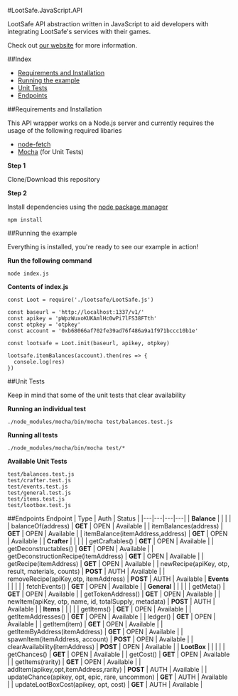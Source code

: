 #LootSafe.JavaScript.API

LootSafe API abstraction written in JavaScript to aid developers with integrating LootSafe's services with their games.

Check out [our website](http://lootsafe.io/) for more information.

##Index

* [Requirements and Installation](#requirements-and-installation)
* [Running the example](#running-the-example)
* [Unit Tests](#unit-Tests)
* [Endpoints](#endpoints)

##Requirements and Installation

This API wrapper works on a Node.js server and currently requires the usage of the following required libaries

* [node-fetch](https://www.npmjs.com/package/node-fetch)
* [Mocha](https://github.com/mochajs/mocha) (for Unit Tests)

**Step 1** 

Clone/Download this repository

**Step 2** 

Install dependencies using the [node package manager](https://www.npmjs.com/get-npm)

  ```npm install``` 

##Running the example

Everything is installed, you're ready to see our example in action!

**Run the following command**

```
node index.js
```

**Contents of index.js**

```
const Loot = require('./lootsafe/LootSafe.js')

const baseurl = 'http://localhost:1337/v1/'
const apikey = 'pWpzWuxoKUKAmlHc0wPi7lFS38FTth'
const otpkey = 'otpkey'
const account = '0xb68066af702fe39ad76f486a9a1f971bccc10b1e'

const lootsafe = Loot.init(baseurl, apikey, otpkey)

lootsafe.itemBalances(account).then(res => {
  console.log(res)
})    
```

##Unit Tests

Keep in mind that some of the unit tests that clear availability 

**Running an individual test**

```
./node_modules/mocha/bin/mocha test/balances.test.js
```

**Running all tests**

```
./node_modules/mocha/bin/mocha test/*
```

**Available Unit Tests**

```
test/balances.test.js
test/crafter.test.js
test/events.test.js
test/general.test.js
test/items.test.js
test/lootbox.test.js
```

##Endpoints
 Endpoint  | Type | Auth | Status |
|---|---|---|---|
| **Balance**   |   |   |   |
| balanceOf(address)  | **GET**  | OPEN  | Available |
| itemBalances(address)  | **GET**  | OPEN  | Available |
| itemBalance(itemAddress,address)  | **GET**  | OPEN   | Available |
| **Crafter**   |   |   |   |
| getCraftables()  | **GET**  | OPEN   | Available |
| getDeconstructables()  | **GET**  | OPEN   | Available |
| getDeconstructionRecipe(itemAddress)  | **GET**  | OPEN   | Available |
| getRecipe(itemAddress) | **GET**  | OPEN   | Available |
| newRecipe(apiKey, otp, result, materials, counts)  | **POST**  | AUTH   | Available |
| removeRecipe(apiKey,otp, itemAddress)  | **POST**  | AUTH   | Available 
| **Events**  |   |   |   |
| fetchEvents()  | **GET**  | OPEN   | Available |
| **General**  |   |   |   |
| getMeta()  | **GET**  | OPEN   | Available |
| getTokenAddress()  | **GET**  | OPEN   | Available |
| newItem(apiKey, otp, name, id, totalSupply, metadata) | **POST**  | AUTH   | Available |
| **Items**  |   |   |   |
| getItems()  | **GET**  | OPEN   | Available |
| getItemAddresses()  | **GET**  | OPEN   | Available |
| ledger()  | **GET**  | OPEN   | Available |
| getItem(item)  | **GET**  | OPEN   | Available |
| getItemByAddress(itemAddress) | **GET**  | OPEN   | Available |
| spawnItem(itemAddress, account) | **POST**  | OPEN   | Available |
| clearAvailability(itemAddress) | **POST**  | OPEN   | Available |
| **LootBox** |   |   |   |
| getChances()  | **GET**  | OPEN   | Available |
| getCost()  | **GET**  | OPEN   | Available |
| getItems(rarity)  | **GET**  | OPEN   | Available |
| addItem(apikey,opt,itemAddress,rarity)  | **POST**  | AUTH  | Available |
| updateChance(apikey, opt, epic, rare, uncommon) | **GET**  | AUTH  | Available |
| updateLootBoxCost(apikey, opt, cost)  | **GET**  | AUTH  | Available |
